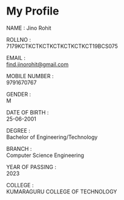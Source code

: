 # My Profile

NAME : 
Jino Rohit


ROLLNO	:	
7179KCTKCTKCTKCTKCTKCTKCT19BCS075

EMAIL	:	
find.jinorohit@gmail.com

MOBILE NUMBER	:	
9791670767

GENDER	:	
M

DATE OF BIRTH	:	
25-06-2001

DEGREE	:	
Bachelor of Engineering/Technology

BRANCH	:	
Computer Science Engineering

YEAR OF PASSING	:	
2023

COLLEGE	:	
KUMARAGURU COLLEGE OF TECHNOLOGY
